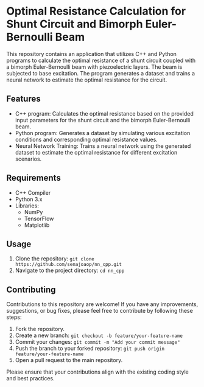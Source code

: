 # Optimal Resistance Calculation for Shunt Circuit and Bimorph Euler-Bernoulli Beam

This repository contains an application that utilizes C++ and Python programs to calculate the optimal resistance of a shunt circuit coupled with a bimorph Euler-Bernoulli beam with piezoelectric layers. The beam is subjected to base excitation. The program generates a dataset and trains a neural network to estimate the optimal resistance for the circuit.

## Features

- C++ program: Calculates the optimal resistance based on the provided input parameters for the shunt circuit and the bimorph Euler-Bernoulli beam.
- Python program: Generates a dataset by simulating various excitation conditions and corresponding optimal resistance values.
- Neural Network Training: Trains a neural network using the generated dataset to estimate the optimal resistance for different excitation scenarios.

## Requirements

- C++ Compiler
- Python 3.x
- Libraries:
  - NumPy
  - TensorFlow
  - Matplotlib

## Usage

1. Clone the repository: `git clone https://github.com/senajoaop/nn_cpp.git`
2. Navigate to the project directory: `cd nn_cpp`

## Contributing

Contributions to this repository are welcome! If you have any improvements, suggestions, or bug fixes, please feel free to contribute by following these steps:

1. Fork the repository.
2. Create a new branch: `git checkout -b feature/your-feature-name`
3. Commit your changes: `git commit -m "Add your commit message"`
4. Push the branch to your forked repository: `git push origin feature/your-feature-name`
5. Open a pull request to the main repository.

Please ensure that your contributions align with the existing coding style and best practices.
